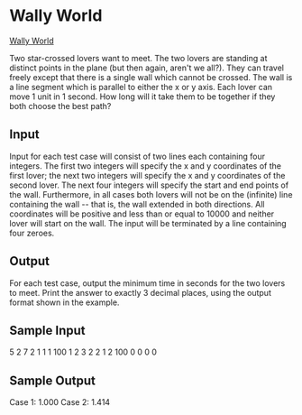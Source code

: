 Wally World
===========
[Wally World](https://icpcarchive.ecs.baylor.edu/index.php?option=com_onlinejudge&Itemid=8&page=show_problem&problem=3799)

Two star-crossed lovers want to meet. The two lovers are standing at distinct points in the plane (but then again, aren't we all?). They can travel freely except that there is a single wall which cannot be crossed. The wall is a line segment which is parallel to either the x or y axis. Each lover can move 1 unit in 1 second. How long will it take them to be together if they both choose the best path?

Input
------
Input for each test case will consist of two lines each containing four integers. The first two integers will specify the x and y coordinates of the first lover; the next two integers will specify the x and y coordinates of the second lover. The next four integers will specify the start and end points of the wall. Furthermore, in all cases both lovers will not be on the (infinite) line containing the wall -- that is, the wall extended in both directions. All coordinates will be positive and less than or equal to 10000 and neither lover will start on the wall. The input will be terminated by a line containing four zeroes.

Output
------
For each test case, output the minimum time in seconds for the two lovers to meet. Print the answer to exactly 3 decimal places, using the output format shown in the example.

Sample Input 
-------------
5 2 7 2
1 1 1 100
1 2 3 2
2 1 2 100
0 0 0 0


Sample Output
--------------
Case 1: 1.000
Case 2: 1.414